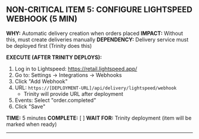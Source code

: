 ## NON-CRITICAL ITEM 5: CONFIGURE LIGHTSPEED WEBHOOK (5 MIN)

**WHY:** Automatic delivery creation when orders placed
**IMPACT:** Without this, must create deliveries manually
**DEPENDENCY:** Delivery service must be deployed first (Trinity does this)

**EXECUTE (AFTER TRINITY DEPLOYS):**

1. Log in to Lightspeed: https://retail.lightspeed.app/
2. Go to: Settings → Integrations → Webhooks
3. Click "Add Webhook"
4. URL: `https://[DEPLOYMENT-URL]/api/delivery/lightspeed/webhook`
   - Trinity will provide URL after deployment
5. Events: Select "order.completed"
6. Click "Save"

**TIME:** 5 minutes
**COMPLETE:** [ ]
**WAIT FOR:** Trinity deployment (item will be marked when ready)

---
